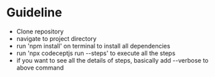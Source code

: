 # Guideline 
- Clone repository
- navigate to project directory
- run 'npm install' on terminal to install all dependencies
- run 'npx codeceptjs run --steps' to execute all the steps
- if you want to see all the details of steps, basically add --verbose to above command